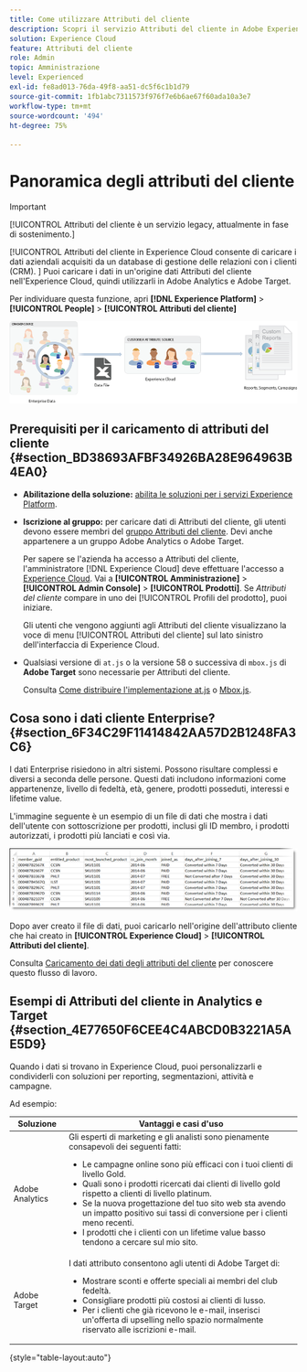 ```yaml
---
title: Come utilizzare Attributi del cliente
description: Scopri il servizio Attributi del cliente in Adobe Experience Cloud. Scopri come caricare i dati degli attributi del cliente da utilizzare in Adobe Analytics e Adobe Target.
solution: Experience Cloud
feature: Attributi del cliente
role: Admin
topic: Amministrazione
level: Experienced
exl-id: fe8ad013-76da-49f8-aa51-dc5f6c1b1d79
source-git-commit: 1fb1abc7311573f976f7e6b6ae67f60ada10a3e7
workflow-type: tm+mt
source-wordcount: '494'
ht-degree: 75%

---
```


# Panoramica degli attributi del cliente

>[!IMPORTANT]
>
>[!UICONTROL Attributi del cliente è un servizio legacy, attualmente in fase di sostenimento.]

[!UICONTROL Attributi del cliente in Experience Cloud consente di caricare i dati aziendali acquisiti da un database di gestione delle relazioni con i clienti (CRM). ] Puoi caricare i dati in un&#39;origine dati Attributi del cliente nell&#39;Experience Cloud, quindi utilizzarli in Adobe Analytics e Adobe Target.

Per individuare questa funzione, apri **[!DNL Experience Platform]** > **[!UICONTROL People]** > **[!UICONTROL Attributi del cliente]**

![](assets/custom_reports.png)

## Prerequisiti per il caricamento di attributi del cliente {#section_BD38693AFBF34926BA28E964963B4EA0}

* **Abilitazione della soluzione:** [abilita le soluzioni per i servizi Experience Platform](core-services.md#concept_07ED1D5C64234E77976E6D572E78FB9C).

* **Iscrizione al gruppo:** per caricare dati di Attributi del cliente, gli utenti devono essere membri del [gruppo Attributi del cliente](admin-getting-started.md#task_3295A85536BF48899A1AB40D207E77E9). Devi anche appartenere a un gruppo Adobe Analytics o Adobe Target.

   Per sapere se l&#39;azienda ha accesso a Attributi del cliente, l&#39;amministratore [!DNL Experience Cloud] deve effettuare l&#39;accesso a [Experience Cloud](https://experience.adobe.com). Vai a **[!UICONTROL Amministrazione]** > **[!UICONTROL Admin Console]** > **[!UICONTROL Prodotti]**. Se *Attributi del cliente* compare in uno dei [!UICONTROL Profili del prodotto], puoi iniziare.

   Gli utenti che vengono aggiunti agli Attributi del cliente visualizzano la voce di menu [!UICONTROL Attributi del cliente] sul lato sinistro dell&#39;interfaccia di Experience Cloud.

* Qualsiasi versione di `at.js` o la versione 58 o successiva di `mbox.js` di **Adobe Target** sono necessarie per Attributi del cliente.

   Consulta [Come distribuire l&#39;implementazione at.js](https://experienceleague.adobe.com/docs/target/using/implement-target/client-side/deploy-at-js/how-to-deployatjs.html?lang=en) o [Mbox.js](https://experienceleague.adobe.com/docs/target/using/implement-target/client-side/mbox-implement/mbox-download.html?lang=en).

## Cosa sono i dati cliente Enterprise? {#section_6F34C29F11414842AA57D2B1248FA3C6}

I dati Enterprise risiedono in altri sistemi. Possono risultare complessi e diversi a seconda delle persone. Questi dati includono informazioni come appartenenze, livello di fedeltà, età, genere, prodotti posseduti, interessi e lifetime value.

L&#39;immagine seguente è un esempio di un file di dati che mostra i dati dell&#39;utente con sottoscrizione per prodotti, inclusi gli ID membro, i prodotti autorizzati, i prodotti più lanciati e così via.

![](assets/01_crs_usecase.png)

Dopo aver creato il file di dati, puoi caricarlo nell&#39;origine dell&#39;attributo cliente che hai creato in **[!UICONTROL Experience Cloud]** > **[!UICONTROL Attributi del cliente]**.

Consulta [Caricamento dei dati degli attributi del cliente](t-crs-usecase.md#task_BCC327B2A0EF4A1BBB2934013AB92B78) per conoscere questo flusso di lavoro.

## Esempi di Attributi del cliente in Analytics e Target {#section_4E77650F6CEE4C4ABCD0B3221A5AE5D9}

Quando i dati si trovano in Experience Cloud, puoi personalizzarli e condividerli con soluzioni per reporting, segmentazioni, attività e campagne.

Ad esempio:

| Soluzione | Vantaggi e casi d&#39;uso |
|--- |--- |
| Adobe Analytics | Gli esperti di marketing e gli analisti sono pienamente consapevoli dei seguenti fatti:<ul><li>Le campagne online sono più efficaci con i tuoi clienti di livello Gold.</li><li>Quali sono i prodotti ricercati dai clienti di livello gold rispetto a clienti di livello platinum.</li><li>Se la nuova progettazione del tuo sito web sta avendo un impatto positivo sui tassi di conversione per i clienti meno recenti.</li><li>I prodotti che i clienti con un lifetime value basso tendono a cercare sul mio sito.</li></ul> |
| Adobe Target | I dati attributo consentono agli utenti di Adobe Target di:<ul><li>Mostrare sconti e offerte speciali ai membri del club fedeltà.</li><li>Consigliare prodotti più costosi ai clienti di lusso.</li><li>Per i clienti che già ricevono le e-mail, inserisci un&#39;offerta di upselling nello spazio normalmente riservato alle iscrizioni e-mail.</li></ul> |

{style=&quot;table-layout:auto&quot;}
